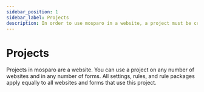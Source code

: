 ```yaml
---
sidebar_position: 1
sidebar_label: Projects
description: In order to use mosparo in a website, a project must be created for the website.
---
```


# Projects

Projects in mosparo are a website. You can use a project on any number of websites and in any number of forms. All settings, rules, and rule packages apply equally to all websites and forms that use this project.
